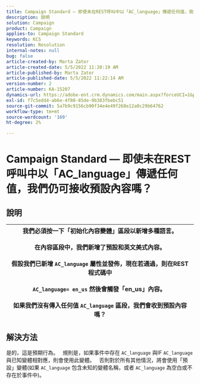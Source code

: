 ```yaml
---
title: Campaign Standard — 即使未在REST呼叫中以「AC_language」傳遞任何值，我們仍可接收預設內容嗎？
description: 說明
solution: Campaign
product: Campaign
applies-to: Campaign Standard
keywords: KCS
resolution: Resolution
internal-notes: null
bug: false
article-created-by: Marta Zator
article-created-date: 5/5/2022 11:20:19 AM
article-published-by: Marta Zator
article-published-date: 5/5/2022 11:22:14 AM
version-number: 2
article-number: KA-15207
dynamics-url: https://adobe-ent.crm.dynamics.com/main.aspx?forceUCI=1&pagetype=entityrecord&etn=knowledgearticle&id=64ef1f53-65cc-ec11-a7b5-6045bd00dbbc
exl-id: f7c5edd4-ab6e-4f80-85de-9b383fbebc51
source-git-commit: 5a7b9c9156cb90f34e4e49f268e12a0c29b64762
workflow-type: tm+mt
source-wordcount: '169'
ht-degree: 2%

---
```


# Campaign Standard — 即使未在REST呼叫中以「AC_language」傳遞任何值，我們仍可接收預設內容嗎？

## 說明



| 我們必須按一下「初始化內容變體」區段以新增多種語言。<br>   <br>  在內容區段中，我們新增了預設和英文美式內容。<br>   <br>  假設我們已新增 `AC_language` 屬性並發佈，現在若通過，則在REST程式碼中<br><br>  `AC_language= en_us` 然後會觸發「en_us」內容。 <br><br>  如果我們沒有傳入任何值 `AC_language` 區段，我們會收到預設內容嗎？ |
| --- |



## 解決方法


是的，這是預期行為。
 
規則是，如果事件中存在 `AC_language` 與IF `AC_language` 與已知變體相對應，則會使用此變體。
 
否則對於所有其他情況，將會使用「預設」變體(如果 `AC_language` 包含未知的變體名稱，或者 `AC_language` 為空白或不存在於事件中)。
